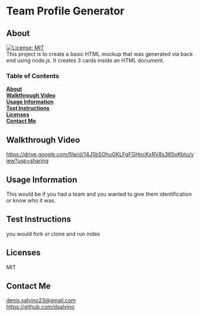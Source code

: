  
# Team Profile Generator
## About
[![License: MIT](https://img.shields.io/badge/License-MIT-yellow.svg)](https://opensource.org/licenses/MIT)<br>
This project is to create a basic HTML mockup that was generated via back end using node.js. It creates 3 cards inside an HTML document.


### Table of Contents
**[About](#about)**<br>
**[Walkthrough Video](#walkthrough-video)**<br>
**[Usage Information](#usage-information)**<br>
**[Test Instructions](#test-instructions)**<br>
**[Licenses](#licenses)**<br>
**[Contact Me](#contact-me)**<br>

## Walkthrough Video
https://drive.google.com/file/d/14J5b5OhuGKLFgFGHpcKxRV8s365oKbto/view?usp=sharing
## Usage Information
This would be if you had a team and you wanted to give them identification or know who it was.
## Test Instructions
you would fork or clone and run index
## Licenses
MIT
## Contact Me
denis.salvino23@gmail.com<br>
<https://github.com/dsalvino>
